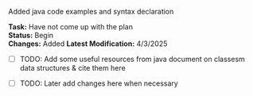 Added java code examples and syntax declaration

**Task:** Have not come up with the plan  
**Status:** Begin  
**Changes:** Added
**Latest Modification:** 4/3/2025
- [ ] TODO: Add some useful resources from java
document on classesm data structures & cite them here 
- [ ] TODO: Later add changes here when necessary

      

